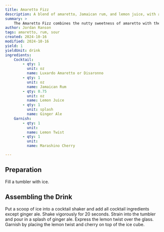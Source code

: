 ```yaml
---
title: Amaretto Fizz
description: A blend of amaretto, Jamaican rum, and lemon juice, with a fizzy finish.
summary: >
    The Amaretto Fizz combines the nutty sweetness of amaretto with the bold flavors of Jamaican rum and a splash of ginger ale for a fizzy finish. Lemon juice adds a bright tang, while the lemon twist and maraschino cherry provide a simple, elegant garnish. It’s an easy yet flavorful cocktail that works well for both casual sipping and entertaining.
author: Jordan Ranson
tags: amaretto, rum, sour
created: 2024-10-16
modified: 2024-10-16
yield: 1
yieldUnit: drink
ingredients:
    Cocktail:
        - qty: 1
          unit: oz
          name: Luxardo Amaretto or Disaronno
        - qty: 1
          unit: oz
          name: Jamaican Rum
        - qty: 0.75
          unit: oz
          name: Lemon Juice
        - qty: 1
          unit: splash
          name: Ginger Ale
    Garnish:
        - qty: 1
          unit: 
          name: Lemon Twist
        - qty: 1
          unit: 
          name: Marashino Cherry

---
```


## Preparation

Fill a tumbler with ice.

## Assembling the Drink

Put a scoop of ice into a cocktail shaker and add all cocktail ingredients except ginger ale. Shake vigorously for 20 seconds. Strain into the tumbler and pour in a splash of ginger ale. Express the lemon twist over the glass. Garnish by placing the lemon twist and cherry on top of the ice cube.
